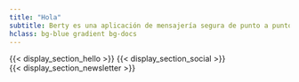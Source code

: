 ```yaml
---
title: "Hola"
subtitle: Berty es una aplicación de mensajería segura de punto a punto que funciona con o sin acceso a Internet, datos móviles y sin tener que confiar en la red.
hclass: bg-blue gradient bg-docs
---
```


{{< display_section_hello >}}
{{< display_section_social >}}
<br />
{{< display_section_newsletter >}}